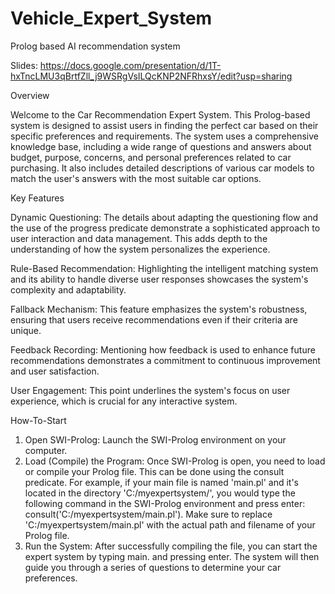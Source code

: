 # Vehicle_Expert_System
Prolog based AI recommendation system

Slides: https://docs.google.com/presentation/d/1T-hxTncLMU3qBrtfZll_j9WSRgVsILQcKNP2NFRhxsY/edit?usp=sharing

Overview


Welcome to the Car Recommendation Expert System. This Prolog-based system is designed to assist users in finding the perfect car based on their specific preferences and requirements. The system uses a comprehensive knowledge base, including a wide range of questions and answers about budget, purpose, concerns, and personal preferences related to car purchasing. It also includes detailed descriptions of various car models to match the user's answers with the most suitable car options.



Key Features

Dynamic Questioning:
The details about adapting the questioning flow and the use of the progress predicate demonstrate a sophisticated approach to user interaction and data management. This adds depth to the understanding of how the system personalizes the experience.

Rule-Based Recommendation:
Highlighting the intelligent matching system and its ability to handle diverse user responses showcases the system's complexity and adaptability.

Fallback Mechanism:
This feature emphasizes the system's robustness, ensuring that users receive recommendations even if their criteria are unique.

Feedback Recording:
Mentioning how feedback is used to enhance future recommendations demonstrates a commitment to continuous improvement and user satisfaction.

User Engagement:
This point underlines the system's focus on user experience, which is crucial for any interactive system.



How-To-Start

1. Open SWI-Prolog:
Launch the SWI-Prolog environment on your computer.
2. Load (Compile) the Program:
Once SWI-Prolog is open, you need to load or compile your Prolog file. This can be done using the consult predicate.
For example, if your main file is named 'main.pl' and it's located in the directory 'C:/myexpertsystem/', you would type the following command in the SWI-Prolog environment and press enter:
consult('C:/myexpertsystem/main.pl'). Make sure to replace 'C:/myexpertsystem/main.pl' with the actual path and filename of your Prolog file.
4. Run the System:
After successfully compiling the file, you can start the expert system by typing main. and pressing enter.
The system will then guide you through a series of questions to determine your car preferences.
